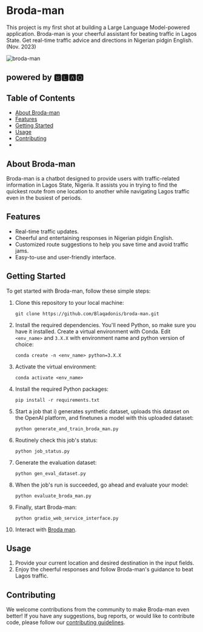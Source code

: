  # Broda-man

This project is my first shot at building a Large Language Model-powered application. Broda-man is your cheerful assistant for beating traffic in Lagos State. Get real-time traffic advice and directions in Nigerian pidgin English. (Nov. 2023)

![broda-man](https://github.com/Blaqadonis/broda-man/assets/100685852/df9e6402-c88f-4a56-96e9-6555e612547e)
## powered by 🅱🅻🅰🆀


## Table of Contents

- [About Broda-man](#about-broda-man)
- [Features](#features)
- [Getting Started](#getting-started)
- [Usage](#usage)
- [Contributing](#contributing)
- 


## About Broda-man

Broda-man is a chatbot designed to provide users with traffic-related information in Lagos State, Nigeria. It assists you in trying to find the quickest route from one location to another while navigating Lagos traffic even in the busiest of periods.

## Features

- Real-time traffic updates.
- Cheerful and entertaining responses in Nigerian pidgin English.
- Customized route suggestions to help you save time and avoid traffic jams.
- Easy-to-use and user-friendly interface.



## Getting Started

To get started with Broda-man, follow these simple steps:

1. Clone this repository to your local machine:
   ```shell
   git clone https://github.com/Blaqadonis/broda-man.git
2. Install the required dependencies. You'll need Python, so make sure you have it installed.
   Create a virtual environment with Conda.
   Edit ```<env_name>``` and ```3.X.X``` with environment name and python version of choice:
   ```shell
   conda create -n <env_name> python=3.X.X
3. Activate the virtual environment:
   ```shell
   conda activate <env_name>
4. Install the required Python packages:
   ```shell
   pip install -r requirements.txt
5. Start a job that i) generates synthetic dataset, uploads this dataset on the OpenAI platform, and finetunes a model with this uploaded dataset:
   ```shell
   python generate_and_train_broda_man.py
6. Routinely check this job's status:
   ```shell
   python job_status.py
7. Generate the evaluation dataset:
   ```shell
   python gen_eval_dataset.py
8. When the job's run is succeeded, go ahead and evaluate your model:
   ```shell
   python evaluate_broda_man.py
9. Finally, start Broda-man:
   ```shell
   python gradio_web_service_interface.py
10. Interact with [Broda man](http://127.0.0.1:7860/).



## Usage
1. Provide your current location and desired destination in the input fields.
2. Enjoy the cheerful responses and follow Broda-man's guidance to beat Lagos traffic.


## Contributing

We welcome contributions from the community to make Broda-man even better! If you have any suggestions, bug reports, or would like to contribute code, please follow our [contributing guidelines](https://community.openai.com/t/i-have-the-error-openai-error-serviceunavailableerror-the-server-is-overloaded-or-not-ready-yet/290475/3).



   
   
